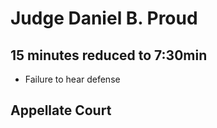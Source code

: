 # Judge Daniel B. Proud

## 15 minutes reduced to 7:30min

- Failure to hear defense

## Appellate Court

